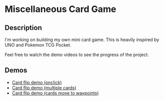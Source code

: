 # Miscellaneous Card Game
## Description
I'm working on building my own mini card game. This is heavily inspired by UNO and Pokemon TCG Pocket.

Feel free to watch the demo videos to see the progress of the project.

## Demos
- [Card flip demo (onclick)](https://youtu.be/K_eqQogfsWo)
- [Card flip demo (multiple cards)](https://youtube.com/shorts/A3lgDsOxLDo?feature=share)
- [Card flip demo (cards move to waypoints)](https://youtu.be/BP-g5co55Xc)
